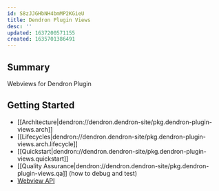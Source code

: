 ```yaml
---
id: S8zJJGHbNH4bmMP2KGieU
title: Dendron Plugin Views
desc: ''
updated: 1637200571155
created: 1635701386491
---
```


## Summary

Webviews for Dendron Plugin

## Getting Started

- [[Architecture|dendron://dendron.dendron-site/pkg.dendron-plugin-views.arch]]
- [[Lifecycles|dendron://dendron.dendron-site/pkg.dendron-plugin-views.arch.lifecycle]]
- [[Quickstart|dendron://dendron.dendron-site/pkg.dendron-plugin-views.quickstart]]
- [[Quality Assurance|dendron://dendron.dendron-site/pkg.dendron-plugin-views.qa]] (how to debug and test)
- [Webview API](https://code.visualstudio.com/api/extension-guides/webview)